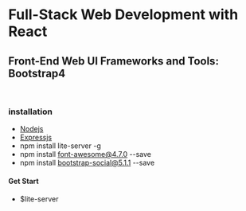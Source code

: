# **Full-Stack Web Development with React**


## **Front-End Web UI Frameworks and Tools: Bootstrap4**

```
 

```


### **installation**
  - [Nodejs](https://nodejs.org/en/)
  - [Expressjs](https://expressjs.com/)
  - npm install lite-server -g
  - npm install font-awesome@4.7.0 --save
  - npm install bootstrap-social@5.1.1 --save

#### **Get Start**
   - $lite-server 